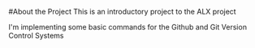 #About the Project
This is an introductory project to the ALX project

I'm implementing some basic commands for the Github and Git Version Control Systems